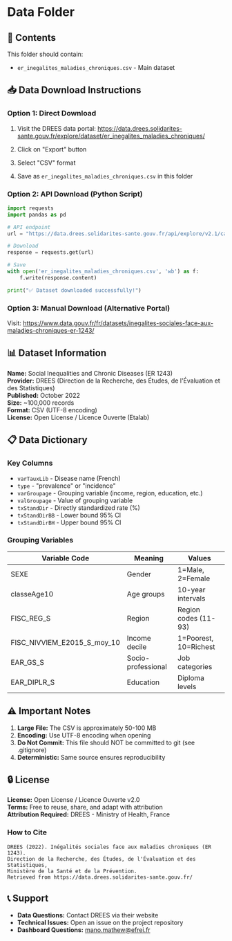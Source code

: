 # Data Folder

## 📁 Contents

This folder should contain:
- `er_inegalites_maladies_chroniques.csv` - Main dataset

## 📥 Data Download Instructions

### Option 1: Direct Download

1. Visit the DREES data portal:
   https://data.drees.solidarites-sante.gouv.fr/explore/dataset/er_inegalites_maladies_chroniques/

2. Click on "Export" button

3. Select "CSV" format

4. Save as `er_inegalites_maladies_chroniques.csv` in this folder

### Option 2: API Download (Python Script)

```python
import requests
import pandas as pd

# API endpoint
url = "https://data.drees.solidarites-sante.gouv.fr/api/explore/v2.1/catalog/datasets/er_inegalites_maladies_chroniques/exports/csv"

# Download
response = requests.get(url)

# Save
with open('er_inegalites_maladies_chroniques.csv', 'wb') as f:
    f.write(response.content)

print("✅ Dataset downloaded successfully!")
```

### Option 3: Manual Download (Alternative Portal)

Visit: https://www.data.gouv.fr/fr/datasets/inegalites-sociales-face-aux-maladies-chroniques-er-1243/

## 📊 Dataset Information

**Name:** Social Inequalities and Chronic Diseases (ER 1243)  
**Provider:** DREES (Direction de la Recherche, des Études, de l'Évaluation et des Statistiques)  
**Published:** October 2022  
**Size:** ~100,000 records  
**Format:** CSV (UTF-8 encoding)  
**License:** Open License / Licence Ouverte (Etalab)

## 📋 Data Dictionary

### Key Columns

- `varTauxLib` - Disease name (French)
- `type` - "prevalence" or "incidence"
- `varGroupage` - Grouping variable (income, region, education, etc.)
- `valGroupage` - Value of grouping variable
- `txStandDir` - Directly standardized rate (%)
- `txStandDirBB` - Lower bound 95% CI
- `txStandDirBH` - Upper bound 95% CI

### Grouping Variables

| Variable Code | Meaning | Values |
|--------------|---------|--------|
| SEXE | Gender | 1=Male, 2=Female |
| classeAge10 | Age groups | 10-year intervals |
| FISC_REG_S | Region | Region codes (11-93) |
| FISC_NIVVIEM_E2015_S_moy_10 | Income decile | 1=Poorest, 10=Richest |
| EAR_GS_S | Socio-professional | Job categories |
| EAR_DIPLR_S | Education | Diploma levels |

## ⚠️ Important Notes

1. **Large File:** The CSV is approximately 50-100 MB
2. **Encoding:** Use UTF-8 encoding when opening
3. **Do Not Commit:** This file should NOT be committed to git (see .gitignore)
4. **Deterministic:** Same source ensures reproducibility

## 🔒 License

**License:** Open License / Licence Ouverte v2.0  
**Terms:** Free to reuse, share, and adapt with attribution  
**Attribution Required:** DREES - Ministry of Health, France

### How to Cite

```
DREES (2022). Inégalités sociales face aux maladies chroniques (ER 1243). 
Direction de la Recherche, des Études, de l'Évaluation et des Statistiques, 
Ministère de la Santé et de la Prévention.
Retrieved from https://data.drees.solidarites-sante.gouv.fr/
```

## 📞 Support

- **Data Questions:** Contact DREES via their website
- **Technical Issues:** Open an issue on the project repository
- **Dashboard Questions:** mano.mathew@efrei.fr